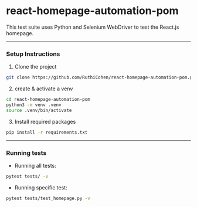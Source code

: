 # react-homepage-automation-pom

This test suite uses Python and Selenium WebDriver to test the React.js homepage.

---

### Setup Instructions

1. Clone the project
```bash
git clone https://github.com/RuthiCohen/react-homepage-automation-pom.git
```
2. create & activate a venv
```bash
cd react-homepage-automation-pom
python3 -m venv .venv
source .venv/bin/activate
```

3. Install required packages
```bash
pip install -r requirements.txt
```
---
### Running tests

- Running all tests: 
```bash
pytest tests/ -v
``` 

- Running specific test:
```bash
pytest tests/test_homepage.py -v
```




